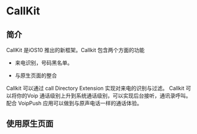 # CallKit

## 简介

CallKit 是iOS10 推出的新框架。Callkit 包含两个方面的功能

* 来电识别，号码黑名单。

* 与原生页面的整合

Callkit 可以通过 call Directory Extension 实现对来电的识别与过滤。
Callkit 可以将你的Voip 通话级别上升到系统通话级别，可以实现后台接听，通讯录呼叫。
        配合 VoipPush 应用可以做到与原声电话一样的通话体验。



## 使用原生页面



